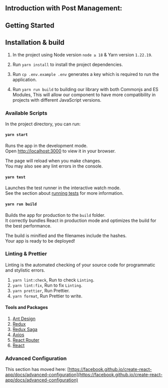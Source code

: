 
## Introduction with Post Management:
## Getting Started

## Installation & build

1. In the project using Node version `node ≥ 18` & Yarn version `1.22.19`.

2. Run `yarn install` to install the project dependencies.

3. Run `cp .env.example .env` generates a key which is required to run the application.

4. Run `yarn run build` to building our library with both Commonjs and ES Modules, This will allow our component to have more compatibility in projects with different JavaScript versions.

### Available Scripts

In the project directory, you can run:

#### `yarn start`

Runs the app in the development mode.\
Open [http://localhost:3000](http://localhost:3000) to view it in your browser.

The page will reload when you make changes.\
You may also see any lint errors in the console.

#### `yarn test`

Launches the test runner in the interactive watch mode.\
See the section about [running tests](https://facebook.github.io/create-react-app/docs/running-tests) for more information.

#### `yarn run build`

Builds the app for production to the `build` folder.\
It correctly bundles React in production mode and optimizes the build for the best performance.

The build is minified and the filenames include the hashes.\
Your app is ready to be deployed!

### Linting & Prettier

 Linting is the automated checking of your source code for programmatic and stylistic errors.

1. `yarn lint:check`, Run to check `Linting`.
2. `yarn lint:fix`, Run to fix `Linting`.
3. `yarn prettier`, Run Prettier.
4. `yarn format`, Run Prettier to write.

#### Tools and Packages

1. [Ant Design](https://ant.design/)
2. [Redux](https://redux.js.org/)
3. [Redux Saga](https://redux-saga.js.org/)
4. [Axios](https://axios-http.com/docs/intro)
5. [React Router](https://reactrouter.com/en/main)
6. [React](https://beta.reactjs.org/)

### Advanced Configuration

This section has moved here: [https://facebook.github.io/create-react-app/docs/advanced-configuration](https://facebook.github.io/create-react-app/docs/advanced-configuration)
